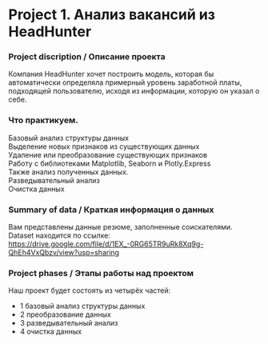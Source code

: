 # **Project 1. Анализ вакансий из HeadHunter**


### **Project discription / Описание проекта**
Компания HeadHunter хочет построить модель, которая бы автоматически определяла примерный уровень заработной платы, подходящей пользователю, исходя из информации, которую он указал о себе. 

### **Что практикуем.**
Базовый анализ структуры данных  
Выделение новых признаков из существующих данных  
Удаление или преобразование существующих признаков  
Работу с библиотеками Matplotlib, Seaborn и Plotly.Express  
Также анализ полученных данных.  
Разведывательный анализ  
Очистка данных

### **Summary of data / Краткая информация о данных**
Вам представлены данные резюме, заполненные соискателями.  
Dataset находится по ссылке:  
https://drive.google.com/file/d/1EX_-0RG65TR9uRk8Xq9g-QhEh4VxQbzv/view?usp=sharing

### **Project phases / Этапы работы над проектом**
Наш проект будет состоять из четырёх частей:  
- 1 базовый анализ структуры данных  
- 2 преобразование данных  
- 3 разведывательный анализ  
- 4 очистка данных

